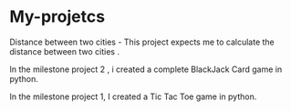 # My-projetcs
Distance between two cities - This project expects me to calculate the distance between two cities .

In the milestone project 2 , i created a complete BlackJack Card game in python.

In the milestone project 1, I created a Tic Tac Toe game in python.
